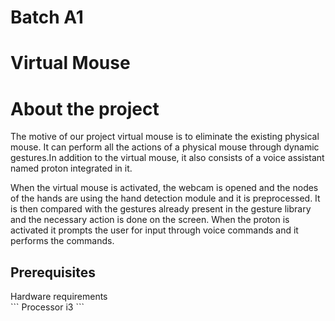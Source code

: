 <h1> Batch A1 </h1>
<h1> Virtual Mouse </h1>
 <h1> About the project</h1>
 <p>The motive of our project virtual mouse is to eliminate the existing physical mouse. It can perform all the actions of a physical mouse through dynamic gestures.In addition to the virtual mouse, it also consists of a voice assistant named proton integrated in it.<p>
 <p>When the virtual mouse is activated, the webcam is opened and the nodes of the hands are using the hand detection module and it is preprocessed. It is then compared with the gestures already present in the gesture library and the necessary action is done on the screen. When the proton is activated it prompts the user for input through voice commands and it performs the commands.</p>
 <h2> Prerequisites </h2>
 Hardware requirements<br>
 ``` 
 Processor  i3
 ```
 
